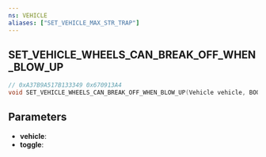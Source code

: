 ```yaml
---
ns: VEHICLE
aliases: ["SET_VEHICLE_MAX_STR_TRAP"]
---
```

## SET_VEHICLE_WHEELS_CAN_BREAK_OFF_WHEN_BLOW_UP

```c
// 0xA37B9A517B133349 0x670913A4
void SET_VEHICLE_WHEELS_CAN_BREAK_OFF_WHEN_BLOW_UP(Vehicle vehicle, BOOL toggle);
```


## Parameters
* **vehicle**: 
* **toggle**: 

